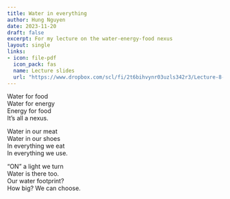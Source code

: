 ```yaml
---
title: Water in everything
author: Hung Nguyen
date: 2023-11-20
draft: false
excerpt: For my lecture on the water-energy-food nexus
layout: single
links:
- icon: file-pdf
  icon_pack: fas
  name: Lecture slides
  url: "https://www.dropbox.com/scl/fi/2t6bihvynr03uzls342r3/Lecture-8-Water-energy-food-nexus.pdf?rlkey=lidzqyo4tbiiazdjmz79fe17e&dl=0"
---
```


Water for food  
Water for energy  
Energy for food  
It’s all a nexus.

Water in our meat  
Water in our shoes  
In everything we eat  
In everything we use.

“ON” a light we turn  
Water is there too.  
Our water footprint?  
How big? We can choose.
